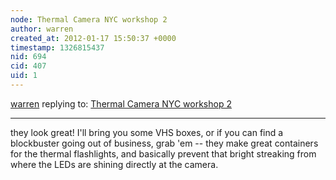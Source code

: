```yaml
---
node: Thermal Camera NYC workshop 2
author: warren
created_at: 2012-01-17 15:50:37 +0000
timestamp: 1326815437
nid: 694
cid: 407
uid: 1
---
```




[warren](../profile/warren) replying to: [Thermal Camera NYC workshop 2](../notes/sara/1-17-2012/thermal-camera-nyc-workshop-2)

----
they look great! I'll bring you some VHS boxes, or if you can find a blockbuster going out of business, grab 'em -- they make great containers for the thermal flashlights, and basically prevent that bright streaking from where the LEDs are shining directly at the camera.